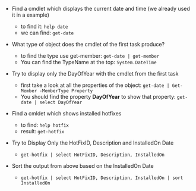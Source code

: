 - Find a cmdlet which displays the current date and time (we already used it in a example)
  - to find it: `help date`
  - we can find: `get-date`
- What type of object does the cmdlet of the first task produce? 
  - to find the type use get-member: `get-date | get-member`
  - You can find the TypeName at the top: `System.DateTime`
- Try to display only the DayOfYear with the cmdlet from the first task
  - first take a look at all the properties of the object: `get-date | Get-Member -MemberType Property `
  - You should find the property **DayOfYear** to show that property: `get-date | select DayOfYear`

- Find a cmldet which shows installed hotfixes
  - to find: `help hotfix`
  - result: `get-hotfix`
- Try to Display Only the HotFixID, Description and InstalledOn Date
  - `get-hotfix | select HotFixID, Description, InstalledOn`
- Sort the output from above based on the InstalledOn Date
  - `get-hotfix | select HotFixID, Description, InstalledOn | sort InstalledOn`

